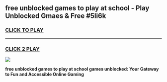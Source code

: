 
## free unblocked games to play at school - Play Unblocked Gmaes & Free #5li6k
<h3>
<a href="https://premium.freeplayer.one?title=free_unblocked_games_to_play_at_school&ref=01M">CLICK TO PLAY</a></h3>
<hr>

<h3>
<a href="https://premium.freeplayer.one?title=free_unblocked_games_to_play_at_school&ref=01M">CLICK 2 PLAY</a>
  
</h3>

<a href="https://premium.freeplayer.one?title=free_unblocked_games_to_play_at_school&ref=01M"><img src="https://clearcache.store/games.png"></a>


**free unblocked games to play at school games unblocked: Your Gateway to Fun and Accessible Online Gaming**
